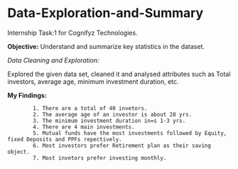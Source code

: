 # Data-Exploration-and-Summary
Internship Task:1 for Cognifyz Technologies.

**Objective:** Understand and summarize key statistics in the dataset.

*Data Cleaning and Exploration:* 

Explored the given data set, cleaned it and analysed attributes such as Total investors, average age, minimum investment duration, etc.

**My Findings:**

            1. There are a total of 40 invetors.
            2. The average age of an investor is about 28 yrs.
            3. The minimum investment duration in=s 1-3 yrs.
            4. There are 4 main investments.
            5. Mutual funds have the most investments followed by Equity, fixed Deposits and PPFs repectively.
            6. Most investors prefer Retirement plan as their saving object.
            7. Most invetors prefer investing monthly.
